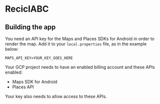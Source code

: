 # ReciclABC

## Building the app
You need an API key for the Maps and Places SDKs for Android in order to render the map. Add it to your `local.properties` file, as in the example below:

```properties
MAPS_API_KEY=YOUR_KEY_GOES_HERE
```

Your GCP project needs to have an enabled billing account and these APIs enabled:
 * Maps SDK for Android
 * Places API

Your key also needs to allow access to these APIs.
